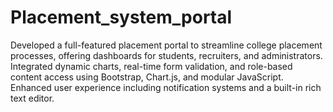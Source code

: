 # Placement_system_portal
Developed a full-featured placement portal to streamline college placement processes, offering dashboards for students, recruiters, and administrators. Integrated dynamic charts, real-time form validation, and role-based content access using Bootstrap, Chart.js, and modular JavaScript. Enhanced user experience including notification systems and a built-in rich text editor.
